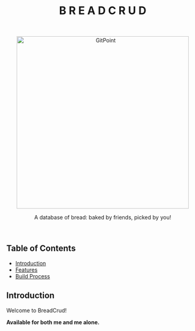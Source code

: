 <h1 align="center"> B R E A D  C R U D </h1> <br>
<p align="center">
    <img alt="GitPoint" title="GitPoint" src="https://www.thespruceeats.com/thmb/vbc6MqkqHlkSOx_X5Clyo5qv0kk=/1500x0/filters:no_upscale():max_bytes(150000):strip_icc()/loaf-of-bread-182835505-58a7008c5f9b58a3c91c9a14.jpg" width="450">
</p>

<p align="center">
  A database of bread: baked by friends, picked by you!
</p> <br>

## Table of Contents

- [Introduction](#introduction)
- [Features](#features)
- [Build Process](#build-process)

## Introduction

Welcome to BreadCrud!

**Available for both me and me alone.**
